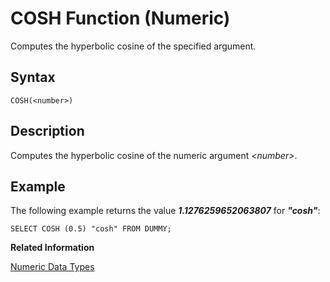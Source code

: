 <!-- loio20dd990b751910148cefe6fae4ca1c3d -->

# COSH Function \(Numeric\)

Computes the hyperbolic cosine of the specified argument.



<a name="loio20dd990b751910148cefe6fae4ca1c3d__sql_function_cosh_1sql_function_cosh_syntax"/>

## Syntax

```
COSH(<number>)
```



<a name="loio20dd990b751910148cefe6fae4ca1c3d__sql_function_cosh_1sql_function_cosh_description"/>

## Description

Computes the hyperbolic cosine of the numeric argument *<number\>*.



<a name="loio20dd990b751910148cefe6fae4ca1c3d__sql_function_cosh_1sql_function_cosh_examples"/>

## Example

The following example returns the value ***1.1276259652063807*** for ***"cosh"***:

```
SELECT COSH (0.5) "cosh" FROM DUMMY;
```

**Related Information**  


[Numeric Data Types](../numeric-data-types-4ee2f26.md "Numeric data types are used to store numeric information.")

